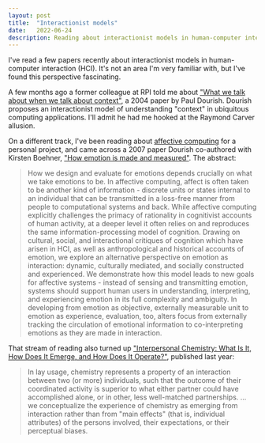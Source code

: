 ```yaml
---
layout: post
title:  "Interactionist models"
date:   2022-06-24
description: Reading about interactionist models in human-computer interaction
---
```


I've read a few papers recently about interactionist models in human-computer interaction (HCI). It's not an area I'm very familiar with, but I've found this perspective fascinating.

A few months ago a former colleague at RPI told me about ["What we talk about when we talk about context"](https://dl.acm.org/doi/10.1007/s00779-003-0253-8), a 2004 paper by Paul Dourish. Dourish proposes an interactionist model of understanding "context" in ubiquitous computing applications. I'll admit he had me hooked at the Raymond Carver allusion.

On a different track, I've been reading about [affective computing](https://en.wikipedia.org/wiki/Affective_computing) for a personal project, and came across a 2007 paper Dourish co-authored with Kirsten Boehner, ["How emotion is made and measured"](https://dl.acm.org/doi/10.1016/j.ijhcs.2006.11.016). The abstract:

> How we design and evaluate for emotions depends crucially on what we take emotions to be. In affective computing, affect is often taken to be another kind of information - discrete units or states internal to an individual that can be transmitted in a loss-free manner from people to computational systems and back. While affective computing explicitly challenges the primacy of rationality in cognitivist accounts of human activity, at a deeper level it often relies on and reproduces the same information-processing model of cognition. Drawing on cultural, social, and interactional critiques of cognition which have arisen in HCI, as well as anthropological and historical accounts of emotion, we explore an alternative perspective on emotion as interaction: dynamic, culturally mediated, and socially constructed and experienced. We demonstrate how this model leads to new goals for affective systems - instead of sensing and transmitting emotion, systems should support human users in understanding, interpreting, and experiencing emotion in its full complexity and ambiguity. In developing from emotion as objective, externally measurable unit to emotion as experience, evaluation, too, alters focus from externally tracking the circulation of emotional information to co-interpreting emotions as they are made in interaction. 

That stream of reading also turned up ["Interpersonal Chemistry: What Is It, How Does It Emerge, and How Does It Operate?"](https://journals.sagepub.com/doi/10.1177/1745691621994241), published last year:

> In lay usage, chemistry represents a property of an interaction between two (or more) individuals, such that the outcome of their coordinated activity is superior to what either partner could have accomplished alone, or in other, less well-matched partnerships. ... we conceptualize the experience of chemistry as
emerging from interaction rather than from "main effects" (that is, individual attributes) of the
persons involved, their expectations, or their perceptual biases.

